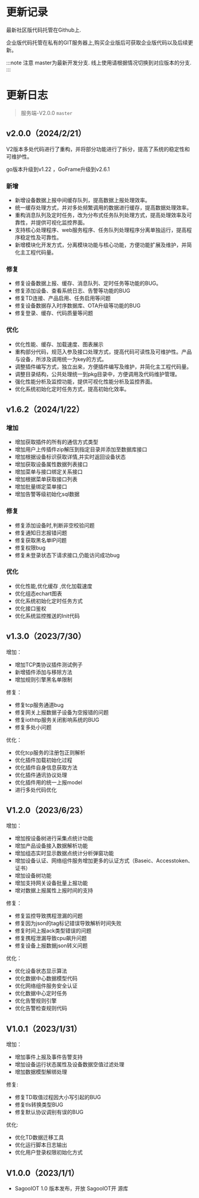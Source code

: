# 更新记录

最新社区版代码托管在Github上.

企业版代码托管在私有的GIT服务器上,购买企业版后可获取企业版代码以及后续更新。


:::note 注意
 master为最新开发分支. 线上使用请根据情况切换到对应版本的分支.
:::

# 更新日志
> 服务端-V2.0.0 `master`

## v2.0.0（2024/2/21）

V2版本多处代码进行了重构，并将部分功能进行了拆分，提高了系统的稳定性和可维护性。

go版本升级到v1.22 ，GoFrame升级到v2.6.1

### 新增
- 新增设备数据上报中间缓存队列，提高数据上报处理效率。
- 统一缓存处理方式，并对多处频繁调用的数据进行缓存，提高数据处理效率。
- 重构消息队列及定时任务，改为分布式任务队列处理方式，提高处理效率及可靠性，并提供可视化监控界面。
- 支持核心处理程序、web服务程序、任务队列处理程序分离单独运行，提高程序稳定性及可靠性。
- 新增模块化开发方式，分离模块功能与核心功能，方便功能扩展及维护，并简化主工程代码量。

### 修复
- 修复设备数据上报、缓存、消息队列、定时任务等功能的BUG。
- 修复添加设备、查看系统日志、告警等功能的BUG
- 修复TD连接、产品启用、任务启用等问题
- 修复设备数据存入时序数据库、OTA升级等功能的BUG
- 修复登录、缓存、代码质量等问题

### 优化
- 优化性能、缓存、加载速度、图表展示
- 重构部分代码，规范入参及接口处理方式，提高代码可读性及可维护性。产品与设备，所涉及调用统一为key的方式。
- 调整插件编写方式，独立出来，方便插件编写及维护，并简化主工程代码量。
- 调整目录结构，公共处理统一到pkg目录中，方便调用及代码维护管理。
- 强化性能分析及监控功能，提供可视化性能分析及监控界面。
- 优化系统初始化定时任务方式，提高初始化效率。

## v1.6.2（2024/1/22）

### 增加

- 增加获取插件的所有的通信方式类型
- 增加用户上传插件zip解压到指定目录并添加至数据库接口
- 增加根据设备标识获取详情,并实时返回设备状态
- 增加获取设备属性数据列表接口
- 增加菜单与接口绑定关系接口
- 增加根据菜单获取接口列表
- 增加批量绑定菜单接口
- 增加告警等级初始化sql数据

### 修复

- 修复添加设备时,判断非空校验问题
- 修复通知日志报错问题
- 修复获取黑名单IP问题
- 修复权限bug
- 修复未登录状态下请求接口,仍能访问成功bug

### 优化

- 优化性能,优化缓存 ,优化加载速度
- 优化组态echart图表
- 优化系统初始化定时任务方式
- 优化接口鉴权
- 优化系统监控推送的Init代码

## v1.3.0（2023/7/30）
增加：
* 增加TCP类协议插件测试例子
* 新增插件添加与移除方法
* 增加规则引擎黑名单限制

修复：
* 修复tcp服务通道bug
* 修复网关上报数据子设备为空报错的问题
* 修复iothttp服务关闭影响系统的BUG
* 修复多处小问题

优化：
* 优化tcp服务的注册包正则解析
* 优化插件加载初始化过程
* 优化插件自身信息获取方法
* 优化插件通讯协议处理
* 优化插件用的统一上报model
* 进行多处代码优化

## V1.2.0（2023/6/23）

增加：
* 增加按设备树进行采集点统计功能
* 增加产品设备接入数据解析功能
* 增加组态实时显示数据点统计分析弹窗功能
* 增加设备认证、网络组件服务增加更多的认证方式（Baseic、Accesstoken、证书）
* 增加设备树功能
* 增加支持网关设备批量上报功能
* 增对数据上报属性上报时间的支持

修复：
* 修复监控导致携程泄漏的问题
* 修复因为json的tag标记错误导致解析时间失败
* 修复时间上报ack类型错误的问题
* 修复携程泄漏导致cpu飙升问题
* 修复设备上报数据json转义问题

优化：
* 优化设备状态显示算法
* 优化数据中心数据模型代码
* 优化网络组件服务安全认证
* 优化数据中心定时任务
* 优化告警规则引擎
* 优化告警检查规则代码

## V1.0.1（2023/1/31）

增加：
* 增加事件上报及事件告警支持
* 增加设备运行状态属性及设备数据空值过滤处理
* 增加数据模型解绑处理

修复:
* 修复TD取值过程因大小写引起的BUG
* 修复tls转换类型BUG
* 修复默认协议调别有误的BUG

优化:
* 优化TD数据迁移工具
* 优化运行脚本日志输出
* 优化用户登录权限初始化方式

## V1.0.0（2023/1/1）

* SagooIOT 1.0 版本发布，开放 SagooIOT开 源库
